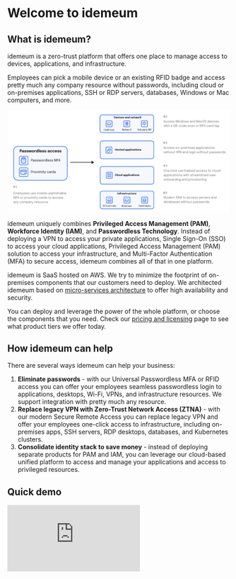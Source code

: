 # Welcome to idemeum

## What is idemeum?

idemeum is a zero-trust platform that offers one place to manage access to devices, applications, and infrastructure. 

Employees can pick a mobile device or an existing RFID badge and access pretty much any company resource without passwords, including cloud or on-premises applications, SSH or RDP servers, databases, Windows or Mac computers, and more. 

![](./images/overview-diagram.png)

idemeum uniquely combines **Privileged Access Management (PAM)**, **Workforce Identity (IAM)**, and **Passwordless Technology**. Instead of deploying a VPN to access your private applications, Single Sign-On (SSO) to access your cloud applications, Privileged Access Management (PAM) solution to access your infrastructure, and Multi-Factor Authentication (MFA) to secure access, idemeum combines all of that in one platform.

idemeum is SaaS hosted on AWS. We try to minimize the footprint of on-premises components that our customers need to deploy. We architected idemeum based on [micro-services architecture](https://blog.idemeum.com/microservice-scalability/) to offer high availability and security.

You can deploy and leverage the power of the whole platform, or choose the components that you need. Check our [pricing and licensing](https://idemeum.com/pricing) page to see what product tiers we offer today. 

## How idemeum can help

There are several ways idemeum can help your business:

1. **Eliminate passwords** - with our Universal Passwordless MFA or RFID access you can offer your employees seamless passwordless login to applications, desktops, Wi-Fi, VPNs, and infrastructure resources. We support integration with pretty much any resource.
2. **Replace legacy VPN with Zero-Trust Network Access (ZTNA)** - with our modern Secure Remote Access you can replace legacy VPN and offer your employees one-click access to infrastructure, including on-premises apps, SSH servers, RDP desktops, databases, and Kubernetes clusters. 
3. **Consolidate identity stack to save money** - instead of deploying separate products for PAM and IAM, you can leverage our cloud-based unified platform to access and manage your applications and access to privileged resources.

## Quick demo

<div class='embed-container'><iframe src='https://www.youtube.com/embed/-3StOlDjMrQ' frameborder='0' allowfullscreen></iframe></div>
